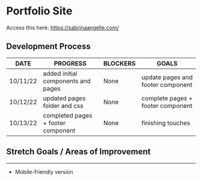 # Portfolio Site

Access this here: https://sabrinaangelle.com/

## Development Process

| DATE     | PROGRESS                           | BLOCKERS | GOALS                             |
| -------- | ---------------------------------- | -------- | --------------------------------- |
| 10/11/22 | added initial components and pages | None     | update pages and footer component |
| 10/12/22 | updated pages folder and css       | None     | complete pages + footer component |
| 10/13/22 | completed pages + footer component | None     | finishing touches                 |

## Stretch Goals / Areas of Improvement

---

- Mobile-friendly version
